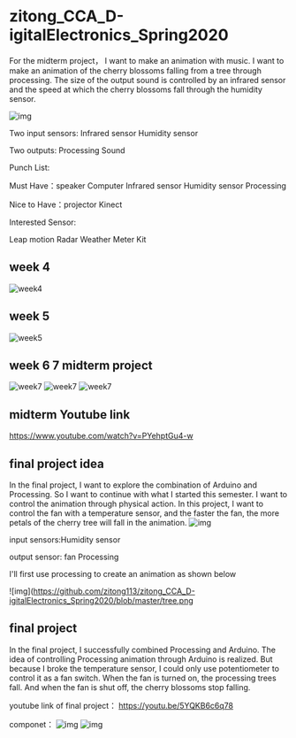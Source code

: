 # zitong_CCA_D-igitalElectronics_Spring2020
For the midterm project， I want to make an animation with music.
I want to make an animation of the cherry blossoms falling from a tree through processing. The size of the output sound is controlled by an infrared sensor and the speed at which the cherry blossoms fall through the humidity sensor.

![img](https://github.com/zitong113/zitong_CCA_D-igitalElectronics_Spring2020/blob/master/digitialweek3/IMG_6433.jpg)

Two input sensors: 
Infrared sensor
Humidity sensor

Two outputs:
Processing
Sound

Punch List:

Must Have：speaker
            Computer
            Infrared sensor
Humidity sensor
Processing

Nice to Have：projector
              Kinect

Interested Sensor:

Leap motion
Radar
Weather Meter Kit
## week 4
![week4](https://github.com/zitong113/zitong_CCA_D-igitalElectronics_Spring2020/blob/master/week4.png)
## week 5
![week5](https://github.com/zitong113/zitong_CCA_D-igitalElectronics_Spring2020/blob/master/week5.png)

## week 6 7 midterm project
![week7](https://github.com/zitong113/zitong_CCA_D-igitalElectronics_Spring2020/blob/master/IMG_8629.jpg)
![week7](https://github.com/zitong113/zitong_CCA_D-igitalElectronics_Spring2020/blob/master/IMG_8630.jpg)
![week7](https://github.com/zitong113/zitong_CCA_D-igitalElectronics_Spring2020/blob/master/digital%20class.gif)

## midterm Youtube link
https://www.youtube.com/watch?v=PYehptGu4-w

## final project idea
In the final project, I want to explore the combination of Arduino and Processing. So I want to continue with what I started this semester. I want to control the animation through physical action. In this project, I want to control the fan with a temperature sensor, and the faster the fan, the more petals of the cherry tree will fall in the animation.
![img](https://github.com/zitong113/zitong_CCA_D-igitalElectronics_Spring2020/blob/master/digitalclass%20final%20idea.jpg)

input sensors:Humidity sensor

output sensor: fan  Processing

I'll first use processing to create an animation as shown below
                
![img](https://github.com/zitong113/zitong_CCA_D-igitalElectronics_Spring2020/blob/master/tree.png

## final project
In the final project, I successfully combined Processing and Arduino. The idea of controlling Processing animation through Arduino is realized. But because I broke the temperature sensor, I could only use potentiometer to control it as a fan switch. When the fan is turned on, the processing trees fall. And when the fan is shut off, the cherry blossoms stop falling.

youtube link of final project：
https://youtu.be/5YQKB6c6q78

componet：
![img](https://github.com/zitong113/zitong_CCA_D-igitalElectronics_Spring2020/blob/master/IMG_9182.jpg)
![img](https://github.com/zitong113/zitong_CCA_D-igitalElectronics_Spring2020/blob/master/%E6%88%AA%E5%B1%8F2020-04-29%E4%B8%8A%E5%8D%884.11.49.png)


